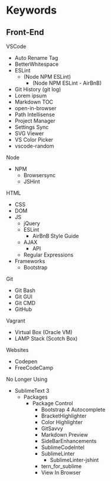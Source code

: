 # Keywords

## Front-End

VSCode
- Auto Rename Tag
- BetterWhitespace
- ESLint
  - (Node NPM ESLint)
    - (Node NPM ESLint - AirBnB)
- Git History (git log)
- Lorem ipsum
- Markdown TOC
- open-in-browser
- Path Intellisense
- Project Manager
- Settings Sync
- SVG Viewer
- VS Color Picker
- vscode-random

Node
- NPM
  - Browsersync
  - JSHint

HTML
- CSS
- DOM
- JS
  - jQuery
  - ESLint
    - AirBnB Style Guide
  - AJAX
    - API
  - Regular Expressions
- Frameworks
  - Bootstrap

Git
- Git Bash
- Git GUI
- Git CMD
- GitHub

Vagrant
- Virtual Box (Oracle VM)
- LAMP Stack (Scotch Box)

Websites
- Codepen
- FreeCodeCamp

No Longer Using
- SublimeText 3
  - Packages
    - Package Control
      - Bootstrap 4 Autocomplete
      - BracketHighlighter
      - Color Highlighter
      - GitSavvy
      - Markdown Preview
      - SideBarEnhancements
      - SublimeCodeIntel
      - SublimeLinter
        - SublimeLinter-jshint
      - tern_for_sublime
      - View In Browser